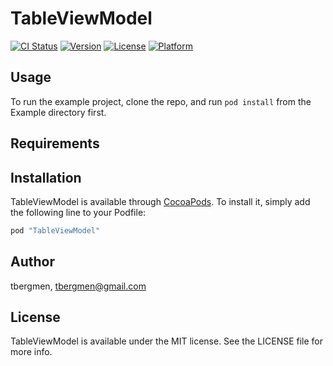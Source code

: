 # TableViewModel

[![CI Status](http://img.shields.io/travis/tbergmen/TableViewModel.svg?style=flat)](https://travis-ci.org/tbergmen/TableViewModel)
[![Version](https://img.shields.io/cocoapods/v/TableViewModel.svg?style=flat)](http://cocoapods.org/pods/TableViewModel)
[![License](https://img.shields.io/cocoapods/l/TableViewModel.svg?style=flat)](http://cocoapods.org/pods/TableViewModel)
[![Platform](https://img.shields.io/cocoapods/p/TableViewModel.svg?style=flat)](http://cocoapods.org/pods/TableViewModel)

## Usage

To run the example project, clone the repo, and run `pod install` from the Example directory first.

## Requirements

## Installation

TableViewModel is available through [CocoaPods](http://cocoapods.org). To install
it, simply add the following line to your Podfile:

```ruby
pod "TableViewModel"
```

## Author

tbergmen, tbergmen@gmail.com

## License

TableViewModel is available under the MIT license. See the LICENSE file for more info.
